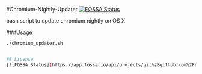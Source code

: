 #Chromium-Nightly-Updater
[![FOSSA Status](https://app.fossa.io/api/projects/git%2Bgithub.com%2Fburntime%2FChromium-Nightly-Updater.svg?type=shield)](https://app.fossa.io/projects/git%2Bgithub.com%2Fburntime%2FChromium-Nightly-Updater?ref=badge_shield)


bash script to update chromium nightly on OS X

###Usage

```bash
./chromium_updater.sh


## License
[![FOSSA Status](https://app.fossa.io/api/projects/git%2Bgithub.com%2Fburntime%2FChromium-Nightly-Updater.svg?type=large)](https://app.fossa.io/projects/git%2Bgithub.com%2Fburntime%2FChromium-Nightly-Updater?ref=badge_large)